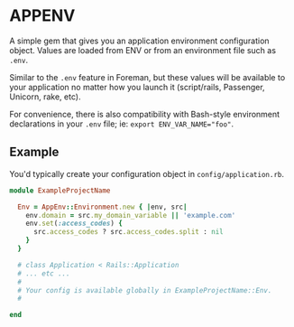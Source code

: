 # APPENV

A simple gem that gives you an application environment configuration object.
Values are loaded from ENV or from an environment file such as `.env`.

Similar to the `.env` feature in Foreman, but these values will be available
to your application no matter how you launch it (script/rails, Passenger,
Unicorn, rake, etc).

For convenience, there is also compatibility with Bash-style environment
declarations in your `.env` file; ie: `export ENV_VAR_NAME="foo"`.

## Example

You'd typically create your configuration object in `config/application.rb`.

```ruby
module ExampleProjectName

  Env = AppEnv::Environment.new { |env, src|
    env.domain = src.my_domain_variable || 'example.com'
    env.set(:access_codes) {
      src.access_codes ? src.access_codes.split : nil
    }
  }

  # class Application < Rails::Application
  # ... etc ...
  #
  # Your config is available globally in ExampleProjectName::Env.
  #

end

```
